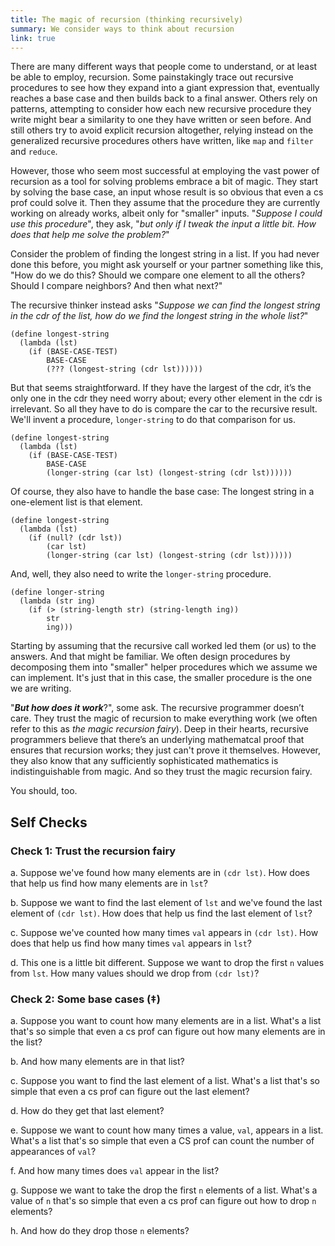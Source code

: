```yaml
---
title: The magic of recursion (thinking recursively)
summary: We consider ways to think about recursion
link: true
---
```

There are many different ways that people come to understand, or
at least be able to employ, recursion. Some painstakingly trace out
recursive procedures to see how they expand into a giant expression
that, eventually reaches a base case and then builds back to a final
answer. Others rely on patterns, attempting to consider how each
new recursive procedure they write might bear a similarity to one
they have written or seen before.  And still others try to avoid explicit
recursion altogether, relying instead on the generalized recursive
procedures others have written, like `map` and `filter` and `reduce`.

However, those who seem most successful at employing the vast power
of recursion as a tool for solving problems embrace a bit of magic.
They start by solving the base case, an input whose result is so
obvious that even a cs prof could solve it. Then they assume that
the procedure they are currently working on already works, albeit
only for "smaller" inputs.  "_Suppose I could use this procedure_", they
ask, "_but only if I tweak the input a little bit. How does that
help me solve the problem?_"

Consider the problem of finding the longest string in a list.  If
you had never done this before, you might ask yourself or your
partner something like this, "How do we do this?  Should we compare
one element to all the others?  Should I compare neighbors?  And
then what next?"

The recursive thinker instead asks "_Suppose we can find the longest
string in the cdr of the list, how do we find the longest string
in the whole list?_"  

```
(define longest-string
  (lambda (lst)
    (if (BASE-CASE-TEST)
        BASE-CASE
        (??? (longest-string (cdr lst))))))
```

But that seems straightforward. If they have the largest of the
cdr, it’s the only one in the cdr they need worry about; every other
element in the cdr is irrelevant.  So all they have to do is compare
the car to the recursive result.  We'll invent a procedure,
`longer-string` to do that comparison for us.

```
(define longest-string
  (lambda (lst)
    (if (BASE-CASE-TEST)
        BASE-CASE
        (longer-string (car lst) (longest-string (cdr lst))))))
```

Of course, they also have to handle the base case: The longest string
in a one-element list is that element.

```
(define longest-string
  (lambda (lst)
    (if (null? (cdr lst))
        (car lst)
        (longer-string (car lst) (longest-string (cdr lst))))))
```

And, well, they also need to write the `longer-string` procedure.


```
(define longer-string
  (lambda (str ing)
    (if (> (string-length str) (string-length ing))
        str
        ing)))
```

Starting by assuming that the recursive call worked led them (or
us) to the answers.  And that might be familiar.  We often design
procedures by decomposing them into "smaller" helper procedures
which we assume we can implement.  It's just that in this case, the
smaller procedure is the one we are writing.

"_**But how does it work**_?", some ask. The recursive programmer
doesn’t care. They trust the magic of recursion to make everything
work (we often refer to this as _the magic recursion fairy_). Deep
in their hearts, recursive programmers believe that there’s an underlying 
mathematcal proof that ensures that recursion works; they just can't
prove it themselves. However, they also know that any sufficiently
sophisticated mathematics is indistinguishable from magic. And so
they trust the magic recursion fairy.

You should, too.

## Self Checks

### Check 1: Trust the recursion fairy

a. Suppose we've found how many elements are in `(cdr lst)`.  How
does that help us find how many elements are in `lst`?

b. Suppose we want to find the last element of `lst` and we've found
the last element of `(cdr lst)`.  How does that help us find the last
element of `lst`?

c. Suppose we've counted how many times `val` appears in `(cdr lst)`.
How does that help us find how many times `val` appears in `lst`?

d. This one is a little bit different.  Suppose we want to drop
the first `n` values from `lst`.  How many values should we drop
from `(cdr lst)`?

### Check 2: Some base cases (‡)

a. Suppose you want to count how many elements are in a list.  What's
a list that's so simple that even a cs prof can figure out how many
elements are in the list?

b. And how many elements are in that list?

c. Suppose you want to find the last element of a list.  What's a list
that's so simple that even a cs prof can figure out the last element?

d. How do they get that last element?

e. Suppose we want to count how many times a value, `val`, appears in
a list.  What's a list that's so simple that even a CS prof can count
the number of appearances of `val`?

f. And how many times does `val` appear in the list?

g. Suppose we want to take the drop the first `n` elements of a list.
What's a value of `n` that's so simple that even a cs prof can figure
out how to drop `n` elements?

h. And how do they drop those `n` elements?

